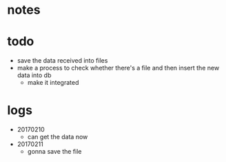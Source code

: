 # notes

# todo
+ save the data received into files
+ make a process to check whether there's a file and then insert the new data
into db
    + make it integrated

# logs
+ 20170210
    + can get the data now
+ 20170211
    + gonna save the file
